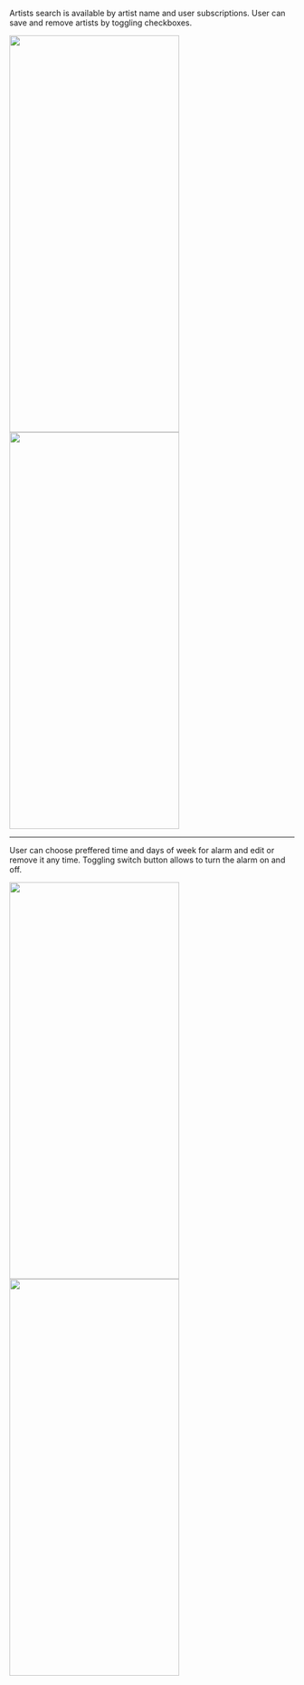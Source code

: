 
Artists search is available by artist name and user subscriptions.
User can save and remove artists by toggling checkboxes.

<img src="https://github.com/user-attachments/assets/d2920505-c6c7-4a83-9585-24e283fa9a1f" width="300" height="700" />
<img src="https://github.com/user-attachments/assets/6a4ebb53-0048-4c41-9bad-f84f74a34191" width="300" height="700" />

***

User can choose preffered time and days of week for alarm and edit or remove it any time.
Toggling switch button allows to turn the alarm on and off.

<img src="https://github.com/user-attachments/assets/a23c0310-ba6c-4435-a888-35d04abd9a3e" width="300" height="700" />
<img src="https://github.com/user-attachments/assets/c50940a2-333a-469f-91e9-8fcb9130cd7b" width="300" height="700" />

